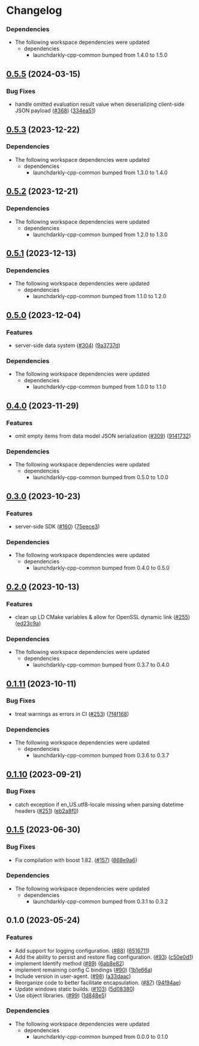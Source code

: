 # Changelog

### Dependencies

* The following workspace dependencies were updated
  * dependencies
    * launchdarkly-cpp-common bumped from 1.4.0 to 1.5.0

## [0.5.5](https://github.com/launchdarkly/cpp-sdks/compare/launchdarkly-cpp-internal-v0.5.4...launchdarkly-cpp-internal-v0.5.5) (2024-03-15)


### Bug Fixes

* handle omitted evaluation result value when deserializing client-side JSON payload ([#368](https://github.com/launchdarkly/cpp-sdks/issues/368)) ([334ea51](https://github.com/launchdarkly/cpp-sdks/commit/334ea51ce18e6945ae49edfbdfff7807964c28fd))

## [0.5.3](https://github.com/launchdarkly/cpp-sdks/compare/launchdarkly-cpp-internal-v0.5.2...launchdarkly-cpp-internal-v0.5.3) (2023-12-22)


### Dependencies

* The following workspace dependencies were updated
  * dependencies
    * launchdarkly-cpp-common bumped from 1.3.0 to 1.4.0

## [0.5.2](https://github.com/launchdarkly/cpp-sdks/compare/launchdarkly-cpp-internal-v0.5.1...launchdarkly-cpp-internal-v0.5.2) (2023-12-21)


### Dependencies

* The following workspace dependencies were updated
  * dependencies
    * launchdarkly-cpp-common bumped from 1.2.0 to 1.3.0

## [0.5.1](https://github.com/launchdarkly/cpp-sdks/compare/launchdarkly-cpp-internal-v0.5.0...launchdarkly-cpp-internal-v0.5.1) (2023-12-13)

### Dependencies

* The following workspace dependencies were updated
  * dependencies
    * launchdarkly-cpp-common bumped from 1.1.0 to 1.2.0

## [0.5.0](https://github.com/launchdarkly/cpp-sdks/compare/launchdarkly-cpp-internal-v0.4.0...launchdarkly-cpp-internal-v0.5.0) (2023-12-04)


### Features

* server-side data system ([#304](https://github.com/launchdarkly/cpp-sdks/issues/304)) ([9a3737d](https://github.com/launchdarkly/cpp-sdks/commit/9a3737d09b1e1e57e5c7e6d30fb0c92f606d284c))


### Dependencies

* The following workspace dependencies were updated
  * dependencies
    * launchdarkly-cpp-common bumped from 1.0.0 to 1.1.0

## [0.4.0](https://github.com/launchdarkly/cpp-sdks/compare/launchdarkly-cpp-internal-v0.3.0...launchdarkly-cpp-internal-v0.4.0) (2023-11-29)


### Features

* omit empty items from data model JSON serialization ([#309](https://github.com/launchdarkly/cpp-sdks/issues/309)) ([9141732](https://github.com/launchdarkly/cpp-sdks/commit/9141732e7ec1c42481e52f61da3d726740f17595))


### Dependencies

* The following workspace dependencies were updated
  * dependencies
    * launchdarkly-cpp-common bumped from 0.5.0 to 1.0.0

## [0.3.0](https://github.com/launchdarkly/cpp-sdks/compare/launchdarkly-cpp-internal-v0.2.0...launchdarkly-cpp-internal-v0.3.0) (2023-10-23)


### Features

* server-side SDK  ([#160](https://github.com/launchdarkly/cpp-sdks/issues/160)) ([75eece3](https://github.com/launchdarkly/cpp-sdks/commit/75eece3a46870fdb6bf4384c112700558099c4d1))


### Dependencies

* The following workspace dependencies were updated
  * dependencies
    * launchdarkly-cpp-common bumped from 0.4.0 to 0.5.0

## [0.2.0](https://github.com/launchdarkly/cpp-sdks/compare/launchdarkly-cpp-internal-v0.1.11...launchdarkly-cpp-internal-v0.2.0) (2023-10-13)


### Features

* clean up LD CMake variables & allow for OpenSSL dynamic link ([#255](https://github.com/launchdarkly/cpp-sdks/issues/255)) ([ed23c9a](https://github.com/launchdarkly/cpp-sdks/commit/ed23c9a347665529a09d18111bb9d3b699381728))


### Dependencies

* The following workspace dependencies were updated
  * dependencies
    * launchdarkly-cpp-common bumped from 0.3.7 to 0.4.0

## [0.1.11](https://github.com/launchdarkly/cpp-sdks/compare/launchdarkly-cpp-internal-v0.1.10...launchdarkly-cpp-internal-v0.1.11) (2023-10-11)


### Bug Fixes

* treat warnings as errors in CI ([#253](https://github.com/launchdarkly/cpp-sdks/issues/253)) ([7f4f168](https://github.com/launchdarkly/cpp-sdks/commit/7f4f168f47619d7fa8b8952feade485261c69049))


### Dependencies

* The following workspace dependencies were updated
  * dependencies
    * launchdarkly-cpp-common bumped from 0.3.6 to 0.3.7

## [0.1.10](https://github.com/launchdarkly/cpp-sdks/compare/launchdarkly-cpp-internal-v0.1.9...launchdarkly-cpp-internal-v0.1.10) (2023-09-21)


### Bug Fixes

* catch exception if en_US.utf8-locale missing when parsing datetime headers ([#251](https://github.com/launchdarkly/cpp-sdks/issues/251)) ([eb2a8f0](https://github.com/launchdarkly/cpp-sdks/commit/eb2a8f093996361541e11659165cbecc94c15346))

## [0.1.5](https://github.com/launchdarkly/cpp-sdks/compare/launchdarkly-cpp-internal-v0.1.4...launchdarkly-cpp-internal-v0.1.5) (2023-06-30)


### Bug Fixes

* Fix compilation with boost 1.82. ([#157](https://github.com/launchdarkly/cpp-sdks/issues/157)) ([868e9a6](https://github.com/launchdarkly/cpp-sdks/commit/868e9a647487fa78b3316d2d8f6b2c6728903b48))


### Dependencies

* The following workspace dependencies were updated
  * dependencies
    * launchdarkly-cpp-common bumped from 0.3.1 to 0.3.2

## 0.1.0 (2023-05-24)


### Features

* Add support for logging configuration. ([#88](https://github.com/launchdarkly/cpp-sdks/issues/88)) ([6516711](https://github.com/launchdarkly/cpp-sdks/commit/651671100570a46135ed37219e2b6b55e2311b42))
* Add the ability to persist and restore flag configuration. ([#93](https://github.com/launchdarkly/cpp-sdks/issues/93)) ([c50e0d1](https://github.com/launchdarkly/cpp-sdks/commit/c50e0d15da0c449caade91df33c2a125298904cf))
* implement Identify method ([#89](https://github.com/launchdarkly/cpp-sdks/issues/89)) ([6ab8e82](https://github.com/launchdarkly/cpp-sdks/commit/6ab8e82522ae9eadb4a6c0db60b4d867da34c472))
* implement remaining config C bindings ([#90](https://github.com/launchdarkly/cpp-sdks/issues/90)) ([1b1e66a](https://github.com/launchdarkly/cpp-sdks/commit/1b1e66aee27b1e09e630072dbc5abed29f4de6a3))
* Include version in user-agent. ([#98](https://github.com/launchdarkly/cpp-sdks/issues/98)) ([a33daac](https://github.com/launchdarkly/cpp-sdks/commit/a33daac78b5e64c3419a4a97bf29b638b679784c))
* Reorganize code to better facilitate encapsulation. ([#87](https://github.com/launchdarkly/cpp-sdks/issues/87)) ([94f94ae](https://github.com/launchdarkly/cpp-sdks/commit/94f94aee4b8961a3001afd39f936e9c744fd9759))
* Update windows static builds. ([#103](https://github.com/launchdarkly/cpp-sdks/issues/103)) ([5d08380](https://github.com/launchdarkly/cpp-sdks/commit/5d0838099f7a99de49a604a9b5133325959705ff))
* Use object libraries. ([#99](https://github.com/launchdarkly/cpp-sdks/issues/99)) ([1d848e5](https://github.com/launchdarkly/cpp-sdks/commit/1d848e552def961a0468bfb6bab33cb1c4a86d3b))


### Dependencies

* The following workspace dependencies were updated
  * dependencies
    * launchdarkly-cpp-common bumped from 0.0.0 to 0.1.0
